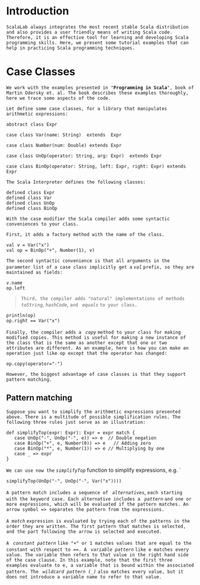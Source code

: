 # Introduction #

`ScalaLab always integrates the most recent stable Scala distribution and also provides a user friendly means of writing Scala code. Therefore, it is an effective tool for learning and developing Scala programming skills. Here, we present some tutorial examples that can help in practicing Scala programming techniques.`


# Case Classes #

`We work with the examples presented in "`**`Programming in Scala`**`", book of Martin Odersky et. al. The book describes these examples thoroughly, here we trace some aspects of the code.`

`Let define some case classes, for a library that manipulates arithmetic expressions:`
```
abstract class Expr

case class Var(name: String)  extends  Expr

case class Number(num: Double) extends Expr

case class UnOp(operator: String, arg: Expr)  extends Expr

case class BinOp(operator: String, left: Expr, right: Expr) extends Expr

```

`The Scala Interpreter defines the following classes:`
```
defined class Expr
defined class Var
defined class UnOp
defined class BinOp
```

`With the case modifier the Scala compiler adds some syntactic conveniences to your class.`

`First, it adds a factory method with the name of the class.`
```
val v = Var("x")
val op = BinOp("+", Number(1), v)
```

`The second syntactic convenience is that all arguments in the parameter list of a case class implicitly get a` _`val`_ `prefix, so they are maintained as fields: `

```
v.name
op.left
```

> `Third, the compiler adds "natural" implementations of methods` _`toString`_, _`hashCode`_, `and ` _`equals`_ `to your class.`

```
println(op)
op.right == Var("x")
```

`Finally, the compiler adds a ` _`copy`_ `method to your class for making modified copies. This method is useful for making a new instance of the class that is the same as another except that one or two attributes are different. As an example, here is how you can make an operation just like op except that the operator has changed:`

```
op.copy(operator="-")
```

`However, the biggest advantage of case classes is that they support pattern matching.`

## Pattern matching ##

`Suppose you want to simplify the arithmetic expressions presented above. There is a multitude of possible simplification rules. The following three rules just serve as an illustration: `
```
def simplifyTop(expr: Expr): Expr = expr match {
   case UnOp("-", UnOp("-", e)) => e  // Double negation
   case BinOp("+", e, Number(0)) => e   // Adding zero
   case BinOp("*", e, Number(1)) => e // Multiplying by one
   case _ => expr
}

```

`We can use now the` _`simplifyTop`_ function to simplify expressions, e.g. `

```
simplifyTop(UnOp("-", UnOp("-", Var("x"))))
```


`A pattern match includes a sequence of ` _`alternatives`_,  `each starting with the keyword case. Each alternative includes a ` _`pattern`_ `and one or more expressions, which will be evaluated if the pattern matches. An arrow symbol => separates the pattern from the expressions.`

`A `_`match`_ `expression is evaluated by trying each of the patterns in the order they are written. The first pattern that matches is selected, and the part following the arrow is selected and executed.`

`A ` _`constant pattern`_ `like "+" or 1 matches values that are equal to the constant with respect to ==. A `  _`variable pattern`_ `like e matches every value. The variable then refers to that value in the right hand side of the case clause. In this example, note that the first three examples evaluate to e, a variable that is bound within the associated pattern. The ` _`wildcard pattern (_)`_ `also matches every value, but it does not introduce a variable name to refer to that value.`
